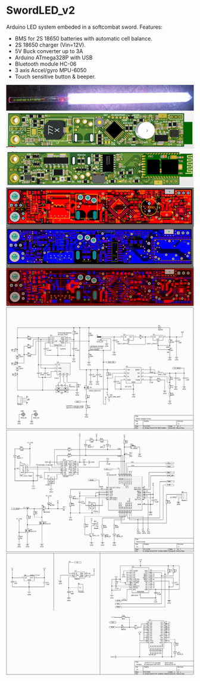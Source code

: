 # SwordLED_v2
Arduino LED system embeded in a softcombat sword.
Features:
- BMS for 2S 18650 batteries with automatic cell balance.
- 2S 18650 charger (Vin=12V).
- 5V Buck converter up to 3A
- Arduino ATmega328P with USB
- Bluetooth module HC-06
- 3 axis Accel/gyro MPU-6050
- Touch sensitive button & beeper.

<img src="sword.png">
<img src="pcbSword3D_v2.PNG">
<img src="pcbSword_v2.PNG">
<img src="sch_bms.PNG">
<img src="sch_system.PNG">
<img src="sch_modules.PNG">
